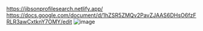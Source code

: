   https://jibsonprofilesearch.netlify.app/
  https://docs.google.com/document/d/1hZSR5ZMQv2PavZJAAS6DHsO6fzFRLR3awCxtknY7OMY/edit
  ![image](https://user-images.githubusercontent.com/115420097/236227286-3c372358-fc4c-4c7c-9d4c-0ed29cf70908.png)


